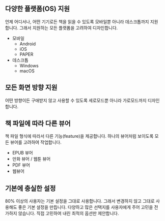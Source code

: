## 다양한 플랫폼(OS) 지원

언제 어디서나, 어떤 기기로든 책을 읽을 수 있도록 모바일뿐 아니라 데스크톱까지 지원합니다. 그래서 지원하는 모든 플랫폼을 고려하여 디자인합니다.

- 모바일
  - Android
  - iOS
  - PAPER
- 데스크톱
  - Windows
  - macOS

## 모든 화면 방향 지원

어떤 방향이든 구애받지 않고 사용할 수 있도록 세로모드뿐 아니라 가로모드까지 디자인합니다.

## 책 파일에 따라 다른 뷰어

책 파일 형식에 따라서 다른 기능(feature)을 제공합니다. 하나의 뷰어처럼 보이도록 모든 뷰어를 고려하여 작업합니다.

- EPUB 뷰어
- 만화 뷰어 / 웹툰 뷰어
- PDF 뷰어
- 웹뷰어

## 기본에 충실한 설정

80% 이상의 사용자는 기본 설정을 그대로 사용합니다. 그래서 변경하지 않고 그대로 사용해도 좋은 기본 설정을 만듭니다. 다양하고 많은 선택지를 사용자에게 주어 고민을 전가하지 않습니다. 직접 고민하여 내린 최적의 옵션만 제안합니다.
